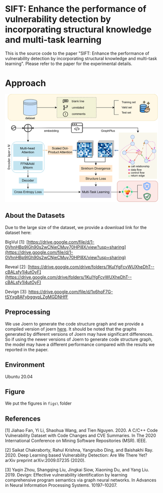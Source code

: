 # SIFT: Enhance the performance of vulnerability detection by incorporating structural knowledge and multi-task learning
This is the source code to the paper "SIFT: Enhance the performance of vulnerability detection by incorporating structural knowledge and multi-task learning". Please refer to the paper for the experimental details.

# Approach

![](figs/sift.png)

## About the Datasets

Due to the large size of the dataset, we provide a download link for the dataset here:

BigVul [1]: [https://drive.google.com/file/d/1-0VhnHBp9IGh90s2wCNjeCMuy70HPl8X/view?usp=sharing](https://drive.google.com/file/d/1-0VhnHBp9IGh90s2wCNjeCMuy70HPl8X/view?usp=sharing)

Reveal [2]: [https://drive.google.com/drive/folders/1KuIYgFcvWUXheDhT--cBALsfy1I4utOyF](https://drive.google.com/drive/folders/1KuIYgFcvWUXheDhT--cBALsfy1I4utOyF)

Devign [3]: https://drive.google.com/file/d/1x6hoF7G-tSYxg8AFybggypLZgMGDNHfF



## Preprocessing

We use Joern to generate the code structure graph and we provide a compiled version of joern [here](https://drive.google.com/drive/folders/1ZktZFTbSR0NoPyFRuJDXmDsJYChoVwhF?usp=share_link). It should be noted that the graphs generated by different versions of Joern may have significant differences. So if using the newer versions of Joern to generate code structure graph, the model may have a different performance compared with the results we reported in the paper.

## Environment

Ubuntu 20.04

## Figure

We put the figures in `figs\` folder

## References

[1] Jiahao Fan, Yi Li, Shaohua Wang, and Tien Nguyen. 2020. A C/C++ Code Vulnerability Dataset with Code Changes and CVE Summaries. In The 2020 International Conference on Mining Software Repositories (MSR). IEEE.

[2] Saikat Chakraborty, Rahul Krishna, Yangruibo Ding, and Baishakhi Ray. 2020. Deep Learning based Vulnerability Detection: Are We There Yet? arXiv preprint arXiv:2009.07235 (2020).

[3] Yaqin Zhou, Shangqing Liu, Jingkai Siow, Xiaoning Du, and Yang Liu. 2019. Devign: Effective vulnerability identification by learning comprehensive program semantics via graph neural networks. In Advances in Neural Information Processing Systems. 10197–10207.


